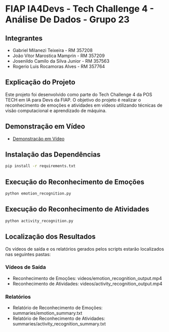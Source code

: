 # FIAP IA4Devs - Tech Challenge 4 - Análise De Dados - Grupo 23

## Integrantes

- Gabriel Milanezi Teixeira - RM 357208
- João Vitor Marostica Mamprin - RM 357209
- Josenildo Camilo da Silva Junior - RM 357563
- Rogerio Luis Rocamoras Alves - RM 357764

## Explicação do Projeto

Este projeto foi desenvolvido como parte do Tech Challenge 4 da POS TECH em IA para Devs da FIAP. O objetivo do projeto é realizar o reconhecimento de emoções e atividades em vídeos utilizando técnicas de visão computacional e aprendizado de máquina.

## Demonstração em Vídeo

- [Demonstração em Vídeo](https://www.youtube.com/watch?v=vmyGmpFjuWM)

## Instalação das Dependências

```sh
pip install -r requirements.txt
```

## Execução do Reconhecimento de Emoções

```sh
python emotion_recognition.py
```

## Execução do Reconhecimento de Atividades

```sh
python activity_recognition.py
```

## Localização dos Resultados

Os vídeos de saída e os relatórios gerados pelos scripts estarão localizados nas seguintes pastas:

### Vídeos de Saída

- Reconhecimento de Emoções: videos/emotion_recognition_output.mp4
- Reconhecimento de Atividades: videos/activity_recognition_output.mp4

### Relatórios

- Relatório de Reconhecimento de Emoções: summaries/emotion_summary.txt
- Relatório de Reconhecimento de Atividades: summaries/activity_recognition_summary.txt
